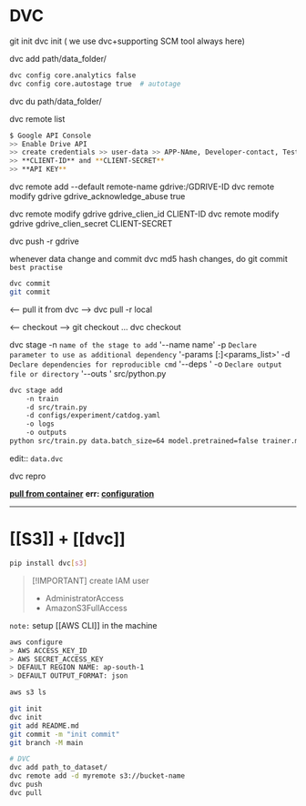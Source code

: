# DVC
git init
dvc init  ( we use dvc+supporting SCM tool always here)


<!-- add dvc :: letting dvc to manage data_folder-->
dvc add path/data_folder/



```sh
dvc config core.analytics false
dvc config core.autostage true  # autotage
```

<!-- space check -->
dvc du path/data_folder/

<!-- check dvc remote -->
dvc remote list


<!-- GOOGLE DRive -->
```sh
$ Google API Console
>> Enable Drive API
>> create credentials >> user-data >> APP-NAme, Developer-contact, Test-User SAVE
>> **CLIENT-ID** and **CLIENT-SECRET**
>> **API KEY**
```

<!-- add gdrive -->
dvc remote add --default remote-name gdrive:/GDRIVE-ID
dvc remote modify gdrive gdrive_acknowledge_abuse true

dvc remote modify gdrive gdrive_clien_id CLIENT-ID
dvc remote modify gdrive gdrive_clien_secret  CLIENT-SECRET

<!-- push to dgrive and manage -->
dvc push -r gdrive


 whenever data change and commit dvc md5 hash changes, do  git commit `best practise` 

```sh
dvc commit
git commit
```

<-- pull it from dvc -->
dvc pull -r local

<-- checkout -->
git checkout ...
dvc checkout


<!-- Data Pipelines:: dvc stage -->
dvc stage 
    -n `name of the stage to add`  '--name name'
    -p `Declare parameter to use as additional dependency`  '-params [<filename>:]<params_list>'
    -d `Declare dependencies for reproducible cmd`  '--deps <path>'
    -o `Declare output file or directory`  '--outs <filename>'
    src/python.py


```sh
dvc stage add 
    -n train 
    -d src/train.py 
    -d configs/experiment/catdog.yaml 
    -o logs 
    -o outputs 
python src/train.py data.batch_size=64 model.pretrained=false trainer.max_epochs=10 logger=comet
```
edit:: `data.dvc`

<!-- reproduce -->
dvc repro




**[pull from container](https://stackoverflow.com/questions/76306644/how-can-i-reauthorize-dvc-with-google-drive-for-remote-storage)**
**err: [configuration](https://discuss.dvc.org/t/error-configuration-error-gdrive-remote-auth-failed-with-credentials-in-gdrive-credentials-data/1254)**


----



# [[S3]] + [[dvc]]
```sh
pip install dvc[s3]
```

> [!IMPORTANT] create IAM user
> - AdministratorAccess
> - AmazonS3FullAccess


`note:` setup [[AWS CLI]] in the machine
```sh
aws configure
> AWS ACCESS_KEY_ID
> AWS SECRET_ACCESS_KEY
> DEFAULT REGION NAME: ap-south-1
> DEFAULT OUTPUT_FORMAT: json
```

```sh
aws s3 ls
```

```sh
git init 
dvc init
git add README.md
git commit -m "init commit"
git branch -M main

# DVC
dvc add path_to_dataset/
dvc remote add -d myremote s3://bucket-name 
dvc push
dvc pull
```